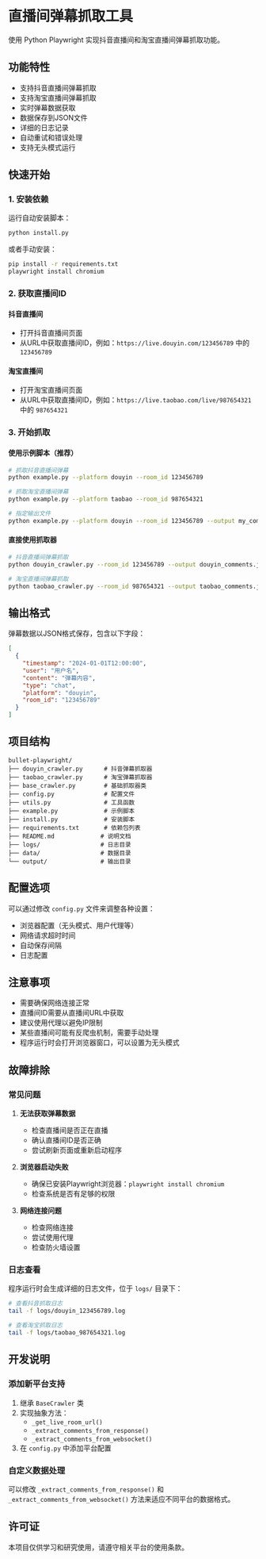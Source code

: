 # 直播间弹幕抓取工具

使用 Python Playwright 实现抖音直播间和淘宝直播间弹幕抓取功能。

## 功能特性

- 支持抖音直播间弹幕抓取
- 支持淘宝直播间弹幕抓取
- 实时弹幕数据获取
- 数据保存到JSON文件
- 详细的日志记录
- 自动重试和错误处理
- 支持无头模式运行

## 快速开始

### 1. 安装依赖

运行自动安装脚本：

```bash
python install.py
```

或者手动安装：

```bash
pip install -r requirements.txt
playwright install chromium
```

### 2. 获取直播间ID

#### 抖音直播间
- 打开抖音直播间页面
- 从URL中获取直播间ID，例如：`https://live.douyin.com/123456789` 中的 `123456789`

#### 淘宝直播间
- 打开淘宝直播间页面
- 从URL中获取直播间ID，例如：`https://live.taobao.com/live/987654321` 中的 `987654321`

### 3. 开始抓取

#### 使用示例脚本（推荐）

```bash
# 抓取抖音直播间弹幕
python example.py --platform douyin --room_id 123456789

# 抓取淘宝直播间弹幕
python example.py --platform taobao --room_id 987654321

# 指定输出文件
python example.py --platform douyin --room_id 123456789 --output my_comments.json
```

#### 直接使用抓取器

```bash
# 抖音直播间弹幕抓取
python douyin_crawler.py --room_id 123456789 --output douyin_comments.json

# 淘宝直播间弹幕抓取
python taobao_crawler.py --room_id 987654321 --output taobao_comments.json
```

## 输出格式

弹幕数据以JSON格式保存，包含以下字段：

```json
[
  {
    "timestamp": "2024-01-01T12:00:00",
    "user": "用户名",
    "content": "弹幕内容",
    "type": "chat",
    "platform": "douyin",
    "room_id": "123456789"
  }
]
```

## 项目结构

```
bullet-playwright/
├── douyin_crawler.py      # 抖音弹幕抓取器
├── taobao_crawler.py      # 淘宝弹幕抓取器
├── base_crawler.py        # 基础抓取器类
├── config.py              # 配置文件
├── utils.py               # 工具函数
├── example.py             # 示例脚本
├── install.py             # 安装脚本
├── requirements.txt       # 依赖包列表
├── README.md             # 说明文档
├── logs/                 # 日志目录
├── data/                 # 数据目录
└── output/               # 输出目录
```

## 配置选项

可以通过修改 `config.py` 文件来调整各种设置：

- 浏览器配置（无头模式、用户代理等）
- 网络请求超时时间
- 自动保存间隔
- 日志配置

## 注意事项

- 需要确保网络连接正常
- 直播间ID需要从直播间URL中获取
- 建议使用代理以避免IP限制
- 某些直播间可能有反爬虫机制，需要手动处理
- 程序运行时会打开浏览器窗口，可以设置为无头模式

## 故障排除

### 常见问题

1. **无法获取弹幕数据**
   - 检查直播间是否正在直播
   - 确认直播间ID是否正确
   - 尝试刷新页面或重新启动程序

2. **浏览器启动失败**
   - 确保已安装Playwright浏览器：`playwright install chromium`
   - 检查系统是否有足够的权限

3. **网络连接问题**
   - 检查网络连接
   - 尝试使用代理
   - 检查防火墙设置

### 日志查看

程序运行时会生成详细的日志文件，位于 `logs/` 目录下：

```bash
# 查看抖音抓取日志
tail -f logs/douyin_123456789.log

# 查看淘宝抓取日志
tail -f logs/taobao_987654321.log
```

## 开发说明

### 添加新平台支持

1. 继承 `BaseCrawler` 类
2. 实现抽象方法：
   - `_get_live_room_url()`
   - `_extract_comments_from_response()`
   - `_extract_comments_from_websocket()`
3. 在 `config.py` 中添加平台配置

### 自定义数据处理

可以修改 `_extract_comments_from_response()` 和 `_extract_comments_from_websocket()` 方法来适应不同平台的数据格式。

## 许可证

本项目仅供学习和研究使用，请遵守相关平台的使用条款。 